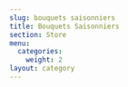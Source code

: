 ```yaml
---
slug: bouquets saisonniers
title: Bouquets Saisonniers
section: Store
menu:
  categories:
    weight: 2
layout: category
---
```

